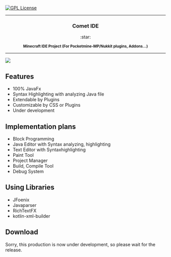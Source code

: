[![GPL License](http://img.shields.io/badge/license-GPL-blue.svg?style=flat)](LICENSE)

---

<h3 align="center" > Comet IDE </h3>
<p align="center">
:star:
</p>
<p align="center"> 
<sup>
<b> Minecraft IDE Project (For Pocketmine-MP/Nukkit plugins, Addons...)  </b>
</sup>
</p>

--- 
<img src="https://raw.githubusercontent.com/itsu-dev/CometIDE/master/theme_black.png">

## Features
- 100% JavaFx
- Syntax Highlighting with analyzing Java file
- Extendable by Plugins
- Customizable by CSS or Plugins
- Under development  
  
## Implementation plans
- Block Programming  
- Java Editor with Syntax analyzing, highlighting  
- Text Editor with Syntaxhighlighting  
- Paint Tool  
- Project Manager  
- Build, Compile Tool  
- Debug System  
  
## Using Libraries
- JFoenix  
- Javaparser  
- RichTextFX  
- kotlin-xml-builder  
  
## Download
Sorry, this production is now under development, so please wait for the release.
